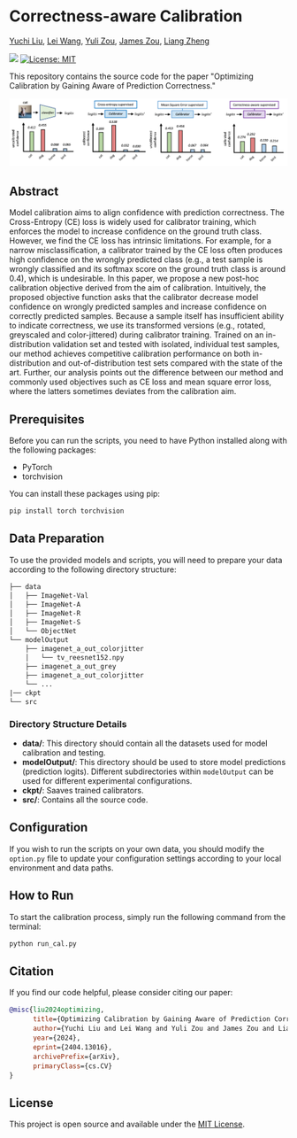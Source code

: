 # Correctness-aware Calibration

 [Yuchi Liu](https://liuyvchi.github.io/), [Lei Wang](https://leiwangr.github.io/), [Yuli Zou](https://scholar.google.com/citations?user=QPUPu2gAAAAJ&hl=zh-CN), [James Zou](https://www.james-zou.com/), [Liang Zheng](https://zheng-lab.cecs.anu.edu.au)

<a href="https://arxiv.org/pdf/2404.13016"><img src="https://img.shields.io/badge/Paper-arXiv-red?style=for-the-badge" height=22.5></a>
[![License: MIT](https://img.shields.io/badge/License-MIT-yellow.svg)](https://opensource.org/licenses/MIT)

This repository contains the source code for the paper "Optimizing Calibration by Gaining Aware of Prediction Correctness." 

![Figure 1](./comparison.png)


## Abstract
Model calibration aims to align confidence with prediction correctness. The Cross-Entropy (CE) loss is widely used for calibrator training, which enforces the model to increase confidence on the ground truth class. However, we find the CE loss has intrinsic limitations. For example, for a narrow misclassification, a calibrator trained by the CE loss often produces high confidence on the wrongly predicted class (e.g., a test sample is wrongly classified and its softmax score on the ground truth class is around 0.4), which is undesirable. In this paper, we propose a new post-hoc calibration objective derived from the aim of calibration. Intuitively, the proposed objective function asks that the calibrator decrease model confidence on wrongly predicted samples and increase confidence on correctly predicted samples. Because a sample itself has insufficient ability to indicate correctness, we use its transformed versions (e.g., rotated, greyscaled and color-jittered) during calibrator training. Trained on an in-distribution validation set and tested with isolated, individual test samples, our method achieves competitive calibration performance on both in-distribution and out-of-distribution test sets compared with the state of the art. Further, our analysis points out the difference between our method and commonly used objectives such as CE loss and mean square error loss, where the latters sometimes deviates from the calibration aim.

## Prerequisites

Before you can run the scripts, you need to have Python installed along with the following packages:
- PyTorch
- torchvision

You can install these packages using pip:

```bash
pip install torch torchvision
```

## Data Preparation

To use the provided models and scripts, you will need to prepare your data according to the following directory structure:

```
├── data
│   ├── ImageNet-Val
│   ├── ImageNet-A
│   ├── ImageNet-R
│   ├── ImageNet-S
│   └── ObjectNet
└── modelOutput
    ├── imagenet_a_out_colorjitter
    │   └── tv_reesnet152.npy
    ├── imagenet_a_out_grey
    ├── imagenet_a_out_colorjitter
    └── ...
|── ckpt
└── src
```

### Directory Structure Details

- **data/**: This directory should contain all the datasets used for model calibration and testing.
- **modelOutput/**: This directory should be used to store model predictions (prediction logits). Different subdirectories within `modelOutput` can be used for different experimental configurations.
- **ckpt/**: Saaves trained calibrators.
- **src/**: Contains all the source code.

## Configuration

If you wish to run the scripts on your own data, you should modify the `option.py` file to update your configuration settings according to your local environment and data paths.

## How to Run

To start the calibration process, simply run the following command from the terminal:

```bash
python run_cal.py
```

## Citation
If you find our code helpful, please consider citing our paper:

```bibtex
@misc{liu2024optimizing,
      title={Optimizing Calibration by Gaining Aware of Prediction Correctness}, 
      author={Yuchi Liu and Lei Wang and Yuli Zou and James Zou and Liang Zheng},
      year={2024},
      eprint={2404.13016},
      archivePrefix={arXiv},
      primaryClass={cs.CV}
}
```

## License

This project is open source and available under the [MIT License](LICENSE.md).


